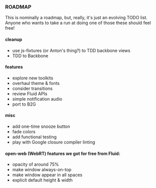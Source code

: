 ### ROADMAP

This is nominally a roadmap, but, really, it's just an evolving TODO list.
Anyone who wants to take a run at doing one of those these should feel free!

#### cleanup
  * use js-fixtures (or Anton's thing?) to TDD backbone views
  * TDD to Backbone

#### features
  * explore new toolkits
  * overhaul theme & fonts
  * consider transitions
  * review Fluid APIs
  * simple notification audio
  * port to B2G

#### misc
  * add one-time snooze button
  * fade colors
  * add functional testing
  * play with Google closure compiler linting

#### open-web (WebRT) features we got for free from Fluid:
  * opacity of around 75%
  * make window always-on-top
  * make window appear in all spaces
  * explicit default height & width
